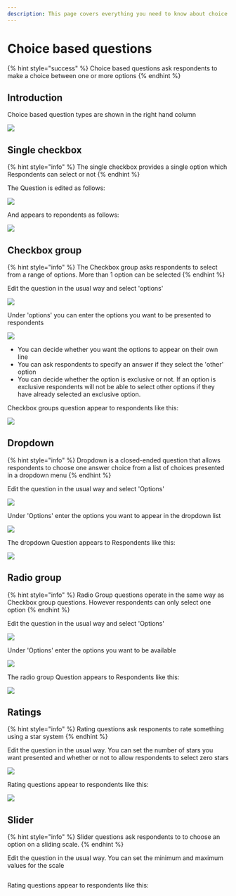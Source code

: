 ```yaml
---
description: This page covers everything you need to know about choice based questions
---
```


# Choice based questions

{% hint style="success" %}
Choice based questions ask respondents to make a choice between one or more options
{% endhint %}

## Introduction

Choice based question types are shown in the right hand column

![](<../../../.gitbook/assets/image (310) (1) (1) (1).png>)

## Single checkbox

{% hint style="info" %}
The single checkbox provides a single option which Respondents can select or not
{% endhint %}

The Question is edited as follows:

![](<../../../.gitbook/assets/image (326) (1) (1).png>)

And appears to repondents as follows:

![](<../../../.gitbook/assets/image (318) (1).png>)

## Checkbox group

{% hint style="info" %}
The Checkbox group asks respondents to select from a range of options. More than 1 option can be selected
{% endhint %}

Edit the question in the usual way and select 'options'

![](<../../../.gitbook/assets/image (298).png>)

Under 'options' you can enter the options you want to be presented to respondents

![](<../../../.gitbook/assets/image (324) (1) (1) (1).png>)

* You can decide whether you want the options to appear on their own line
* You can ask respondents to specify an answer if they select the 'other' option
* You can decide whether the option is exclusive or not. If an option is exclusive respondents will not be able to select other options if they have already selected an exclusive option. &#x20;

Checkbox groups question appear to respondents like this:

![](<../../../.gitbook/assets/image (304) (1).png>)

## Dropdown

{% hint style="info" %}
Dropdown is a closed-ended question that allows respondents to choose one answer choice from a list of choices presented in a dropdown menu
{% endhint %}

Edit the question in the usual way and select 'Options'

![](<../../../.gitbook/assets/image (317) (1) (1).png>)

Under 'Options' enter the options you want to appear in the dropdown list

![](<../../../.gitbook/assets/image (309) (1) (1).png>)

The dropdown Question appears to Respondents like this:

![](<../../../.gitbook/assets/image (299) (1).png>)

## Radio group

{% hint style="info" %}
Radio Group questions operate in the same way as Checkbox group questions. However respondents can only select one option
{% endhint %}

Edit the question in the usual way and select 'Options'

![](<../../../.gitbook/assets/image (306) (1) (1).png>)

Under 'Options' enter the options you want to be available

![](<../../../.gitbook/assets/image (312) (1) (1).png>)

The radio group Question appears to Respondents like this:

![](<../../../.gitbook/assets/image (308) (1).png>)

## Ratings

{% hint style="info" %}
Rating questions ask responents to rate something using a star system
{% endhint %}

Edit the question in the usual way. You can set the number of stars you want presented and whether or not to allow respondents to select zero stars

![](<../../../.gitbook/assets/image (300).png>)

Rating questions appear to respondents like this:

![](<../../../.gitbook/assets/image (328) (1) (1).png>)

## Slider

{% hint style="info" %}
Slider questions ask respondents to to choose an option on a sliding scale. &#x20;
{% endhint %}

Edit the question in the usual way. You can set the minimum and maximum values for the scale

<figure><img src="../../../.gitbook/assets/image (1) (2).png" alt=""><figcaption></figcaption></figure>

Rating questions appear to respondents like this:

<figure><img src="../../../.gitbook/assets/image (5).png" alt=""><figcaption></figcaption></figure>
